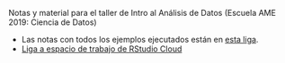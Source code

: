 Notas y material para el taller de Intro al Análisis de Datos (Escuela AME 2019: Ciencia de Datos)

- Las notas con todos los ejemplos ejecutados están en [esta liga](https://quirky-boyd-c764df.netlify.com/).
- [Liga a espacio de trabajo de RStudio Cloud](https://rstudio.cloud/spaces/31495/join?access_code=7Bkbs8oSX9vjkK1u3OM5jiu9jStHovOe%2BudzPkGG)
